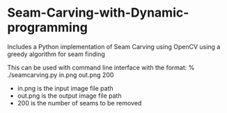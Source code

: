 # Seam-Carving-with-Dynamic-programming
Includes a Python implementation of Seam Carving using OpenCV using a greedy algorithm for seam finding

This can be used with command line interface with the format: 
% ./seamcarving.py in.png out.png 200


* in.png is the input image file path
* out.png is the output image file path
* 200 is the number of seams to be removed
